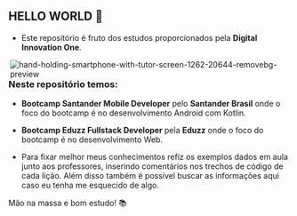 ## HELLO WORLD :wave:

- Este repositório é fruto dos estudos proporcionados pela **Digital Innovation One**. 


<img src="https://i.ibb.co/fqPpNjb/hand-holding-smartphone-with-tutor-screen-1262-20644-removebg-preview.png" alt="hand-holding-smartphone-with-tutor-screen-1262-20644-removebg-preview" border="0" align="right" ></a>

### Neste repositório temos:

-  **Bootcamp Santander Mobile Developer** pelo **Santander Brasil** onde o foco do bootcamp é no desenvolvimento Android com Kotlin.

-  **Bootcamp Eduzz Fullstack Developer** pela **Eduzz** onde o foco do bootcamp é no desenvolvimento Web.

- Para fixar melhor meus conhecimentos refiz os exemplos dados em aula junto aos professores, inserindo comentários nos trechos de código de cada lição. Além disso também é possível buscar as informações aqui caso eu tenha me esquecido de algo.

Mão na massa e bom estudo! :books:



